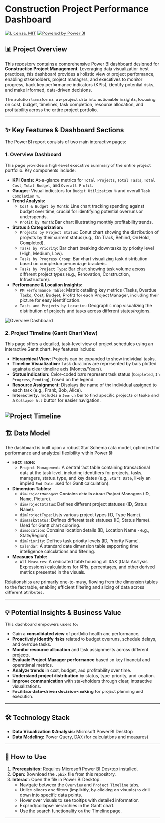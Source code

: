 # Construction Project Performance Dashboard

[![License: MIT](https://img.shields.io/badge/License-MIT-yellow.svg?style=for-the-badge)](https://opensource.org/licenses/MIT) [![Powered by Power BI](https://img.shields.io/badge/Powered%20by-Power%20BI-yellow?style=for-the-badge&logo=powerbi)](https://powerbi.microsoft.com/)

## 📊 Project Overview

This repository contains a comprehensive Power BI dashboard designed for **Construction Project Management**. Leveraging data visualization best practices, this dashboard provides a holistic view of project performance, enabling stakeholders, project managers, and executives to monitor progress, track key performance indicators (KPIs), identify potential risks, and make informed, data-driven decisions.

The solution transforms raw project data into actionable insights, focusing on cost, budget, timelines, task completion, resource allocation, and profitability across the entire project portfolio.

---

## ✨ Key Features & Dashboard Sections

The Power BI report consists of two main interactive pages:

### 1. Overview Dashboard

This page provides a high-level executive summary of the entire project portfolio. Key components include:

*   **KPI Cards:** At-a-glance metrics for `Total Projects`, `Total Tasks`, `Total Cost`, `Total Budget`, and `Overall Profit`.
*   **Gauges:** Visual indicators for `Budget Utilization %` and overall `Task Completion %`.
*   **Trend Analysis:**
    *   `Cost & Budget by Month`: Line chart tracking spending against budget over time, crucial for identifying potential overruns or underspends.
    *   `Profit by Month`: Bar chart illustrating monthly profitability trends.
*   **Status & Categorization:**
    *   `Projects by Project Status`: Donut chart showing the distribution of projects by their current status (e.g., On Track, Behind, On Hold, Completed).
    *   `Tasks by Priority`: Bar chart breaking down tasks by priority level (High, Medium, Low).
    *   `Tasks by Progress Group`: Bar chart visualizing task distribution based on completion percentage brackets.
    *   `Tasks by Project Type`: Bar chart showing task volume across different project types (e.g., Renovation, Construction, Infrastructure).
*   **Performance & Location Insights:**
    *   `PM Performance Table`: Matrix detailing key metrics (Tasks, Overdue Tasks, Cost, Budget, Profit) for each Project Manager, including their picture for easy identification.
    *   `Tasks and Projects by Location`: Geographic map visualizing the distribution of projects and tasks across different states/regions.

![Overview Dashboard](images/overview_dashboard.png)

### 2. Project Timeline (Gantt Chart View)

This page offers a detailed, task-level view of project schedules using an interactive Gantt chart. Key features include:

*   **Hierarchical View:** Projects can be expanded to show individual tasks.
*   **Timeline Visualization:** Task durations are represented by bars plotted against a clear timeline axis (Months/Years).
*   **Status Indication:** Color-coded bars represent task status (`Completed`, `In Progress`, `Pending`), based on the legend.
*   **Resource Assignment:** Displays the name of the individual assigned to each task (e.g., Frank, Bob, Alice).
*   **Interactivity:** Includes a `Search` bar to find specific projects or tasks and a `Collapse All` button for easier navigation.

![Project Timeline](images/project_timeline.png)
---

## 🏗️ Data Model

The dashboard is built upon a robust Star Schema data model, optimized for performance and analytical flexibility within Power BI:

*   **Fact Table:**
    *   `Project Management`: A central fact table containing transactional data at the task level, including identifiers for projects, tasks, managers, status, type, and key dates (e.g., `Start Date`, likely an implied `End Date` used for Gantt calculation).
*   **Dimension Tables:**
    *   `dimProjectManager`: Contains details about Project Managers (ID, Name, Picture).
    *   `dimProjectStatus`: Defines different project statuses (ID, Status Name).
    *   `dimProjectType`: Lists various project types (ID, Type Name).
    *   `dimTaskStatus`: Defines different task statuses (ID, Status Name). Used for Gantt chart coloring.
    *   `dimLocation`: Contains location details (ID, Location Name - e.g., State/Region).
    *   `dimPriority`: Defines task priority levels (ID, Priority Name).
    *   `Calendar`: A standard date dimension table supporting time intelligence calculations and filtering.
*   **Measures Table:**
    *   `All Measures`: A dedicated table housing all DAX (Data Analysis Expressions) calculations for KPIs, percentages, and other derived metrics presented in the visuals.

Relationships are primarily one-to-many, flowing from the dimension tables to the fact table, enabling efficient filtering and slicing of data across different attributes.

---

## 💡 Potential Insights & Business Value

This dashboard empowers users to:

*   Gain a **consolidated view** of portfolio health and performance.
*   **Proactively identify risks** related to budget overruns, schedule delays, and overdue tasks.
*   **Monitor resource allocation** and task assignments across different projects.
*   **Evaluate Project Manager performance** based on key financial and operational metrics.
*   **Analyze trends** in cost, budget, and profitability over time.
*   **Understand project distribution** by status, type, priority, and location.
*   **Improve communication** with stakeholders through clear, interactive visualizations.
*   **Facilitate data-driven decision-making** for project planning and execution.

---

## 🛠️ Technology Stack

*   **Data Visualization & Analysis:** Microsoft Power BI Desktop
*   **Data Modeling:** Power Query, DAX (for calculations and measures)

---

## 🚀 How to Use

1.  **Prerequisites:** Requires Microsoft Power BI Desktop installed.
2.  **Open:** Download the `.pbix` file from this repository.
3.  **Interact:** Open the file in Power BI Desktop.
    *   Navigate between the `Overview` and `Project Timeline` tabs.
    *   Utilize slicers and filters (implicitly, by clicking on visuals) to drill down into specific data points.
    *   Hover over visuals to see tooltips with detailed information.
    *   Expand/collapse hierarchies in the Gantt chart.
    *   Use the search functionality on the Timeline page.


---
